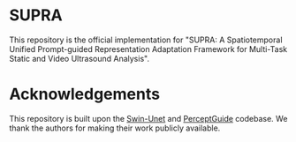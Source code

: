 # SUPRA
This repository is the official implementation for "SUPRA: A Spatiotemporal Unified Prompt-guided Representation Adaptation Framework for Multi-Task Static and Video Ultrasound Analysis".


# Acknowledgements
This repository is built upon the [Swin-Unet](https://github.com/HuCaoFighting/Swin-Unet) and [PerceptGuide](https://github.com/Zehui-Lin/PerceptGuide?tab=readme-ov-file) codebase. We thank the authors for making their work publicly available.
